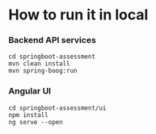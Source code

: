 # How to run it in local

### Backend API services
```shell
cd springboot-assessment
mvn clean install
mvn spring-boog:run
```

### Angular UI
```shell
cd springboot-assessment/ui
npm install
ng serve --open
```